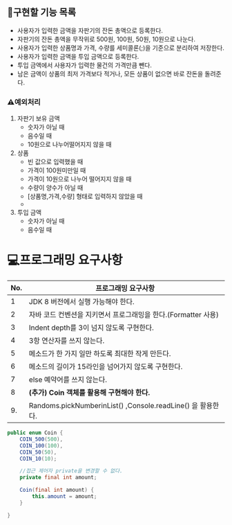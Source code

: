 ## 🥤구현할 기능 목록

- 사용자가 입력한 금액을 자판기의 잔돈 총액으로 등록한다.
- 자판기의 잔돈 총액을 무작위로 500원, 100원, 50원, 10원으로 나눈다.
- 사용자가 입력한 상품명과 가격, 수량를 세미콜론(;)을 기준으로 분리하여 저장한다.
- 사용자가 입력한 금액을 투입 금액으로 등록한다.
- 투입 금액에서 사용자가 입력한 물건의 가격만큼 뺀다.
- 남은 금액이 상품의 최저 가격보다 적거나, 모든 상품이 없으면 바로 잔돈을 돌려준다.

### ⚠예외처리

1. 자판기 보유 금액
   - 숫자가 아닐 때
   - 음수일 때
   - 10원으로 나누어떨어지지 않을 때
2. 상품
   - 빈 값으로 입력했을 때
   - 가격이 100원미만일 때
   - 가격이 10원으로 나누어 떨어지지 않을 때
   - 수량이 양수가 아닐 때
   - [상품명,가격,수량] 형태로 입력하지 않았을 때
   - 
3. 투입 금액
   - 숫자가 아닐 때
   - 음수일 때



# 💻프로그래밍 요구사항

| No.  | 프로그래밍 요구사항                                          |
| ---- | ------------------------------------------------------------ |
| 1    | JDK 8 버전에서 실행 가능해야 한다.                           |
| 2    | 자바 코드 컨벤션을 지키면서 프로그래밍을 한다.(Formatter 사용) |
| 3    | Indent depth를 3이 넘지 않도록 구현한다.                     |
| 4    | 3항 연산자를 쓰지 않는다.                                    |
| 5    | 메소드가 한 가지 일만 하도록 최대한 작게 만든다.             |
| 6    | 메소드의 길이가 15라인을 넘어가지 않도록 구현한다.           |
| 7    | else 예약어를 쓰지 않는다.                                   |
| 8    | **(추가) Coin 객체를 활용해 구현해야 한다.**                 |
| 9.   | Randoms.pickNumberinList() ,Console.readLine() 을 활용한다.  |

```java
public enum Coin {
    COIN_500(500),
    COIN_100(100),
    COIN_50(50),
    COIN_10(10);

    //접근 제어자 private을 변경할 수 없다.
    private final int amount;

    Coin(final int amount) {
        this.amount = amount;
    }

}
```

